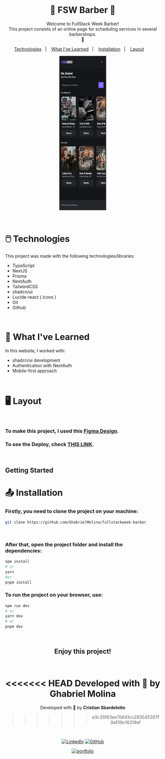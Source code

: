<h1 align="center"> 🛒 FSW Barber 🛒 </h1>

<p align="center">
Welcome to FullStack Week Barber!
<br> This project consists of an online page for scheduling services in several barbershops.
<br>
🧡
</p>

<p align="center">
  <a href="#technologies">Technologies</a>&nbsp;&nbsp;&nbsp;|&nbsp;&nbsp;&nbsp;
  <a href="#learning">What I've Learned</a>&nbsp;&nbsp;&nbsp;|&nbsp;&nbsp;&nbsp;
  <a href="#installation">Installation</a>&nbsp;&nbsp;&nbsp;|&nbsp;&nbsp;&nbsp;
  <a href="#layout">Layout</a>&nbsp;&nbsp;&nbsp;&nbsp;&nbsp;&nbsp;
</p>

<p align="center">
  <img alt="Project preview" src="./.github/preview.png.png" width="30%" height="500">
</p>

<br />
<h1 id='technologies'>🖱️ Technologies</h2>

<p>This project was made with the following technologies/libraries:</p>

- TypeScript
- NextJS
- Prisma
- NextAuth
- TailwindCSS
- shadcn/ui
- Lucide-react ( icons )
- Git
- Github

<br />

<h1 id='learning'>🧠 What I've Learned</h2>

<p>In this website, I worked with:</p>

- shadcn/ui development
- Authentication with NextAuth
- Mobile-first approach

<br />

<h1 id='layout'>🖥️ Layout</h1>

<br />

### To make this project, I used this [Figma Design](https://www.figma.com/file/TJquYVeL0si5dpXxJNtPkM/FSW-Barber-%5BLive%5D?type=design&node-id=0%3A1&mode=design&t=RTm2IMfYHZEUVD6O-1).

### To see the Deploy, check [THIS LINK](https://fullstackweek-barber.vercel.app/).

<br />

## Getting Started

<h1 id='installation'>📤 Installation</h1>

<h3>Firstly, you need to <strong>clone the project</strong> on your machine:</h3>

```bash
git clone https://github.com/GhabrielMolina/fullstackweek-barber
```

<br />

<h3>After that, open the project folder and <strong>install the dependencies:</strong></h3>

```bash
npm install
# or
yarn
#or
pnpm install
```

<h3>To <strong>run the project</strong> on your browser, use:</h3>

```bash
npm run dev
# or
yarn dev
# or
pnpm dev
```

<br/>

<div align='center'>

<h2 align='center'>Enjoy this project!</h2>

<br />

<<<<<<< HEAD
Developed with 🧡 by <strong>Ghabriel Molina</strong>
=======
Developed with 🧡 by <strong>Cristian Sbardelotto</strong>
>>>>>>> e3c35f63ee7b641cc283545307f9af09c16319ef

<br />

[![LinkedIn](https://img.shields.io/badge/linkedin-%230077B5.svg?style=for-the-badge&logo=linkedin&logoColor=white)](https://www.linkedin.com/in/ghabriel-molina/)
[![GitHub](https://img.shields.io/badge/github-%23121011.svg?style=for-the-badge&logo=github&logoColor=white)](https://github.com/GhabrielMolina)

[![portfolio](https://img.shields.io/badge/my_portfolio-000?style=for-the-badge&logo=ko-fi&logoColor=white)](https://ghabrielmolina.github.io/MeuPortfolio-WebSite/)

</div>
